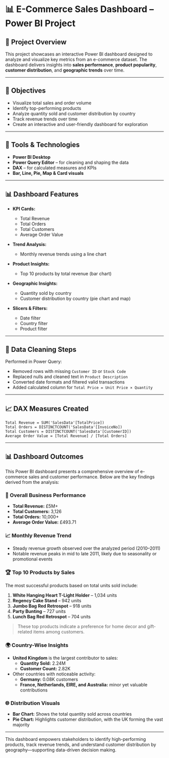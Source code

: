 # 📊 E-Commerce Sales Dashboard – Power BI Project

## 📁 Project Overview

This project showcases an interactive Power BI dashboard designed to analyze and visualize key metrics from an e-commerce dataset. The dashboard delivers insights into **sales performance**, **product popularity**, **customer distribution**, and **geographic trends** over time.

---

## 🎯 Objectives

- Visualize total sales and order volume
- Identify top-performing products
- Analyze quantity sold and customer distribution by country
- Track revenue trends over time
- Create an interactive and user-friendly dashboard for exploration

---

## 🧰 Tools & Technologies

- **Power BI Desktop**
- **Power Query Editor** – for cleaning and shaping the data
- **DAX** – for calculated measures and KPIs
- **Bar, Line, Pie, Map & Card visuals**

---

## 📊 Dashboard Features

- **KPI Cards:**  
  - Total Revenue  
  - Total Orders  
  - Total Customers  
  - Average Order Value

- **Trend Analysis:**  
  - Monthly revenue trends using a line chart

- **Product Insights:**  
  - Top 10 products by total revenue (bar chart)

- **Geographic Insights:**  
  - Quantity sold by country  
  - Customer distribution by country (pie chart and map)

- **Slicers & Filters:**  
  - Date filter  
  - Country filter  
  - Product filter

---

## 🧹 Data Cleaning Steps

Performed in Power Query:
- Removed rows with missing `Customer ID` or `Stock Code`
- Replaced nulls and cleaned text in `Product Description`
- Converted date formats and filtered valid transactions
- Added calculated column for `Total Price = Unit Price × Quantity`

---

## 📈 DAX Measures Created

```DAX
Total Revenue = SUM('SalesData'[TotalPrice])
Total Orders = DISTINCTCOUNT('SalesData'[InvoiceNo])
Total Customers = DISTINCTCOUNT('SalesData'[CustomerID])
Average Order Value = [Total Revenue] / [Total Orders]
```

---

## 📊 Dashboard Outcomes

This Power BI dashboard presents a comprehensive overview of e-commerce sales and customer performance. Below are the key findings derived from the analysis:

### 🔹 Overall Business Performance

- **Total Revenue:** £5M+
- **Total Customers:** 3,126
- **Total Orders:** 10,000+
- **Average Order Value:** £493.71

### 📈 Monthly Revenue Trend

- Steady revenue growth observed over the analyzed period (2010–2011)
- Notable revenue peaks in mid to late 2011, likely due to seasonality or promotional events

### 🏆 Top 10 Products by Sales

The most successful products based on total units sold include:
1. **White Hanging Heart T-Light Holder** – 1,034 units
2. **Regency Cake Stand** – 942 units
3. **Jumbo Bag Red Retrospot** – 918 units
4. **Party Bunting** – 727 units
5. **Lunch Bag Red Retrospot** – 704 units

> These top products indicate a preference for home decor and gift-related items among customers.

### 🌍 Country-Wise Insights

- **United Kingdom** is the largest contributor to sales:
  - **Quantity Sold:** 2.24M
  - **Customer Count:** 2.82K
- Other countries with noticeable activity:
  - **Germany:** 0.08K customers
  - **France, Netherlands, EIRE, and Australia:** minor yet valuable contributions

### 🌐 Distribution Visuals

- **Bar Chart:** Shows the total quantity sold across countries
- **Pie Chart:** Highlights customer distribution, with the UK forming the vast majority

---

This dashboard empowers stakeholders to identify high-performing products, track revenue trends, and understand customer distribution by geography—supporting data-driven decision making.
